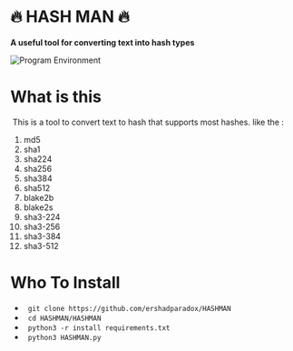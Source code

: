 # 🔥 HASH MAN 🔥
**A useful tool for converting text into hash types** 

![Program Environment](https://s6.uupload.ir/files/screenshot_2022-11-30_21_31_43_19ef.jpg)


# What is this
‍‍‍ This is a tool to convert text to hash that supports most hashes.
like the :

1. md5
2. sha1
3. sha224
4. sha256
5. sha384
6. sha512
7. blake2b
8. blake2s
9. sha3-224
10. sha3-256
11. sha3-384
12. sha3-512 

# Who To Install 

* ` git clone https://github.com/ershadparadox/HASHMAN`
* ` cd HASHMAN/HASHMAN`
* ` python3 -r install requirements.txt`
* ` python3 HASHMAN.py`
